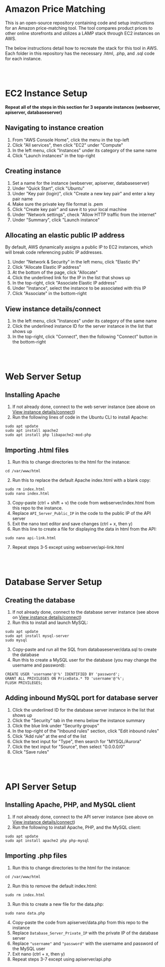 # Amazon Price Matching
This is an open-source repository containing code and setup instructions for an Amazon price-matching tool. The tool compares product prices to other online storefronts and utilizes a LAMP stack through EC2 instances on AWS.

The below instructions detail how to recreate the stack for this tool in AWS. Each folder in this repository has the necessary .html, .php, and .sql code for each instance.

<br/><br/>

# EC2 Instance Setup
**Repeat all of the steps in this section for 3 separate instances (webserver, apiserver, databaseserver)**

## Navigating to instance creation
1. From "AWS Console Home", click the menu in the top-left
2. Click "All services", then click "EC2" under "Compute"
3. In the left menu, click "Instances" under its category of the same name
4. Click "Launch instances" in the top-right

## Creating instance
1. Set a name for the instance (webserver, apiserver, databaseserver)
2. Under "Quick Start", click "Ubuntu"
3. Under "Key pair (login)", click "Create a new key pair" and enter a key pair name
4. Make sure the private key file format is .pem
5. Click "Create key pair" and save it to your local machine
6. Under "Network settings", check "Allow HTTP traffic from the internet"
7. Under "Summary", click "Launch instance"

## Allocating an elastic public IP address
By default, AWS dynamically assigns a public IP to EC2 instances, which will break code referencing public IP addresses.
1. Under "Network & Security" in the left menu, click "Elastic IPs"
2. Click "Allocate Elastic IP address"
3. At the bottom of the page, click "Allocate"
4. Click the underlined link for the IP in the list that shows up
5. In the top-right, click "Associate Elastic IP address"
6. Under "Instance", select the instance to be associated with this IP
7. Click "Associate" in the bottom-right

## View instance details/connect
1. In the left menu, click "Instances" under its category of the same name
2. Click the underlined instance ID for the server instance in the list that shows up
3. In the top-right, click "Connect", then the following "Connect" button in the bottom-right

<br/><br/>

# Web Server Setup

## Installing Apache
1. If not already done, connect to the web server instance (see above on [View instance details/connect](https://github.com/jno-de/AmazonPriceMatching#view-instance-detailsconnect))
2. Run the following lines of code in the Ubuntu CLI to install Apache:
```
sudo apt update
sudo apt install apache2
sudo apt install php libapache2-mod-php
```

## Importing .html files
1. Run this to change directories to the html for the instance:
```
cd /var/www/html
```
2. Run this to replace the default Apache index.html with a blank copy:
```
sudo rm index.html
sudo nano index.html
```
3. Copy-paste (ctrl + shift + v) the code from webserver/index.html from this repo to the instance.
4. Replace `API_Server_Public_IP` in the code to the public IP of the API server
5. Exit the nano text editor and save changes (ctrl + x, then y)
6. Run this line to create a file for displaying the data in html from the API:
```
sudo nano api-link.html
```
7. Repeat steps 3-5 except using webserver/api-link.html

<br/><br/>

# Database Server Setup

## Creating the database
1. If not already done, connect to the database server instance (see above on [View instance details/connect](https://github.com/jno-de/AmazonPriceMatching#view-instance-detailsconnect))
2. Run this to install and launch MySQL:
```
sudo apt update
sudo apt install mysql-server
sudo mysql
```
3. Copy-paste and run all the SQL from databaseserver/data.sql to create the database
4. Run this to create a MySQL user for the database (you may change the username and password):
```
CREATE USER 'username'@'%' IDENTIFIED BY 'password';
GRANT ALL PRIVILEGES ON PriceData.* TO 'username'@'%';
FLUSH PRIVILEGES;
```
## Adding inbound MySQL port for database server
1. Click the underlined ID for the database server instance in the list that shows up
2. Click the "Security" tab in the menu below the instance summary
3. Click the blue link under "Security groups"
4. In the top-right of the "Inbound rules" section, click "Edit inbound rules"
5. Click "Add rule" at the end of the list
6. Click the text input for "Type", then search for "MYSQL/Aurora"
7. Click the text input for "Source", then select "0.0.0.0/0"
8. Click "Save rules"

<br/><br/>

# API Server Setup

## Installing Apache, PHP, and MySQL client
1. If not already done, connect to the API server instance (see above on [View instance details/connect](https://github.com/jno-de/AmazonPriceMatching#view-instance-detailsconnect))
2. Run the following to install Apache, PHP, and the MySQL client:
```
sudo apt update
sudo apt install apache2 php php-mysql
```

## Importing .php files
1. Run this to change directories to the html for the instance:
```
cd /var/www/html
```
2. Run this to remove the default index.html:
```
sudo rm index.html
```
3. Run this to create a new file for the data.php:
```
sudo nano data.php
```
4. Copy-paste the code from apiserver/data.php from this repo to the instance
5. Replace `Database_Server_Private_IP` with the private IP of the database server
6. Replace `"username"` and `"password"` with the username and password of the MySQL user
7. Exit nano (ctrl + x, then y)
8. Repeat steps 3-7 except using apiserver/api.php
